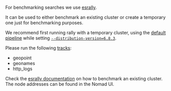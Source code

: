 For benchmarking searches we use [esrally](https://github.com/elastic/rally).

It can be used to either benchmark an existing cluster or create a temporary one just for benchmarking purposes.

We recommend first running rally with a temporary cluster, using the [default pipeline](https://esrally.readthedocs.io/en/stable/pipelines.html#pipelines) while setting [`--distribution-version=6.8.3`](https://github.com/liquidinvestigations/node/blob/b364b611b2d4a4a1b57c8c8aad1f403f6c9d60a6/templates/hoover-deps.nomad#L5).

Please run the following [tracks](https://esrally.readthedocs.io/en/stable/race.html#list-tracks):

- geopoint
- geonames
- http_logs

Check the [esrally documentation](https://esrally.readthedocs.io/en/stable/recipes.html#benchmarking-an-existing-cluster) on how to benchmark an existing cluster. The node addresses can be found in the Nomad UI.